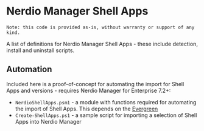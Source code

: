 # Nerdio Manager Shell Apps

    Note: this code is provided as-is, without warranty or support of any kind.

A list of definitions for Nerdio Manager Shell Apps - these include detection, install and uninstall scripts.

## Automation

Included here is a proof-of-concept for automating the import for Shell Apps and versions - requires Nerdio Manager for Enterprise 7.2+:

* `NerdioShellApps.psm1` - a module with functions required for automating the import of Shell Apps. This depends on the [Evergreen](https://stealthpuppy.com/evergreen)
* `Create-ShellApps.ps1` - a sample script for importing a selection of Shell Apps into Nerdio Manager
